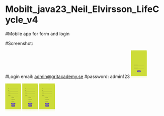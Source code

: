# Mobilt_java23_Neil_Elvirsson_LifeCycle_v4

#Mobile app for form and login

#Screenshot:

#Login email: admin@gritacademy.se
#password: admin123
<img 
  src="Screenshot_20240905_175057.png" 
  alt="login page" 
  title="loginpage"
  style="display: inline-block; margin: 0 auto; max-width: 50px">

  <img 
  src="Screenshot_20240905_174750.png" 
  alt="register page" 
  title="register page"
  style="display: inline-block; margin: 0 auto; max-width: 50px">
  <img 
  src="Screenshot_20240905_174750.png" 
  alt="register page" 
  title="register page"
  style="display: inline-block; margin: 0 auto; max-width: 50px">
    <img 
  src="Screenshot_20240905_174750.png" 
  alt="register page" 
  title="register page"
  style="display: inline-block; margin: 0 auto; max-width: 50px">
  


